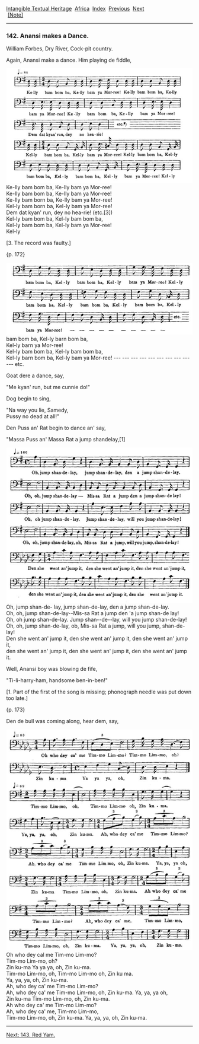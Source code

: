[Intangible Textual Heritage](../../index)  [Africa](../index) 
[Index](index)  [Previous](jas141)  [Next](jas143)   
 [\[Note\]](jas142n)

------------------------------------------------------------------------

### 142. Anansi makes a Dance.

William Forbes, Dry River, Cock-pit country.

Again, Anansi make a dance. Him playing de fiddle,

<span id="17100.jpg">![](img/17100.jpg)</span>  
Ke-lly bam bom ba, Ke-lly bam ya Mor-ree!  
Ke-lly bam bom ba, Ke-lly bam ya Mor-ree!  
Ke-lly bam born ba, Ke-lly bam ya Mor-ree!  
Kel-ly bam born ba, Kel-ly bam ya Mor-ree!  
Dem dat kyan' run, dey no hea-rie! (etc.\[3\])  
Kel-ly bam bom ba, Kel-ly bam bom ba,  
Kel-ly bam bom ba, Kel-ly bam ya Mor-ree!  
Kel-ly

\[3. The record was faulty.\]

{p. 172}

<span id="17200.jpg">![](img/17200.jpg)</span>  
bam bom ba, Kel-ly barn bom ba,  
Kel-ly barn ya Mor-ree!  
Kel-ly bam bom ba, Kel-ly bam bom ba,  
Kel-ly barn bom ba, Kel-ly bam ya Mor-ree! --- --- --- --- --- --- ---
--- --- --- etc.

Goat dere a dance, say,

"Me kyan' run, but me cunnie do!"

Dog begin to sing,

"Na way you lie, Samedy,  
Pussy no dead at all!"

Den Puss an' Rat begin to dance an' say,

"Massa Puss an' Massa Rat a jump shandelay,\[1\]

<span id="17201.jpg">![](img/17201.jpg)</span>  
Oh, jump shan-de- lay, jump shan-de-lay, den a jump shan-de-lay.  
Oh, oh, jump shan-de-lay--Mis-sa Rat a jump den 'a jump shan-de lay!  
Oh, oh jump shan-de-lay. Jump shan--de--lay, will you jump
shan-de-lay!  
Oh, oh, jump shan-de-lay, ob, Mis-sa Rat a jump, will you jump,
shan-de-lay!  
Den she went an' jump it, den she went an' jump it, den she went an'
jump it,  
den she went an' jump it, den she went an' jump it, den she went an'
jump it.

Well, Anansi boy was blowing de fife,

"Ti-li-harry-ham, handsome ben-in-ben!"

\[1. Part of the first of the song is missing; phonograph needle was put
down too late.\]

{p. 173}

Den de bull was coming along, hear dem, say,

<span id="17300.jpg">![](img/17300.jpg)</span>  
Oh who dey cal me Tim-mo Lim-mo?  
Tim-mo Lim-mo, oh?  
Zin ku-ma Ya ya ya, oh, Zin ku-ma.  
Tim-mo Lim-mo, oh, Tim-mo Lim-mo oh, Zin ku ma.  
Ya, ya, ya, oh, Zin ku-ma.  
Ah, who dey ca' me Tim-mo Lim-mo?  
Ah, who dey ca' me Tim-mo Lim-mo, oh, Zin ku-ma. Ya, ya, ya oh,  
Zin ku-ma Tim-mo Lim-mo, oh, Zin ku-ma.  
Ah who dey ca' me Tim-mo Lim-mo?  
Ah, who dey ca' me, Tim-mo Lim-mo,  
Tim-mo Lim-mo, oh, Zin ku-ma. Ya, ya, ya, oh, Zin ku-ma.

------------------------------------------------------------------------

[Next: 143. Red Yam.](jas143)
